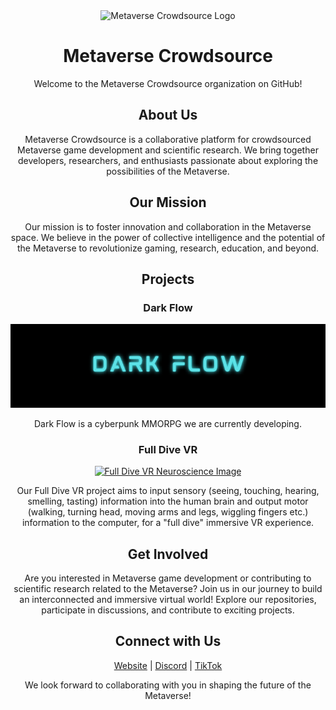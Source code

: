 <div align="center">
  <img src="https://github.com/Metaverse-Crowdsource/EEG-tES-Chaos-Neural-Net/blob/main/Images/MVCS_pfp.png" alt="Metaverse Crowdsource Logo">
</div>

<h1 align="center">Metaverse Crowdsource</h1>

<p align="center">Welcome to the Metaverse Crowdsource organization on GitHub!</p>

<h2 align="center">About Us</h2>

<p align="center">Metaverse Crowdsource is a collaborative platform for crowdsourced Metaverse game development and scientific research. We bring together developers, researchers, and enthusiasts passionate about exploring the possibilities of the Metaverse.</p>

<h2 align="center">Our Mission</h2>

<p align="center">Our mission is to foster innovation and collaboration in the Metaverse space. We believe in the power of collective intelligence and the potential of the Metaverse to revolutionize gaming, research, education, and beyond.</p>

<h2 align="center">Projects</h2>

<h3 align="center">Dark Flow</h3>

<div align="center">
  <a href="https://discord.gg/HBHGvDxDmt">
    <img src="https://github.com/Metaverse-Crowdsource/.github/blob/main/Screenshot%20from%202023-07-26%2018-39-57.png" alt="Dark Flow Logo">
  </a>
</div>

<p align="center">
  Dark Flow is a cyberpunk MMORPG we are currently developing.
</p>

<h3 align="center">Full Dive VR</h3>

<div align="center">
  <a href="https://github.com/Metaverse-Crowdsource/EEG-tES-Chaos-Neural-Net">
    <img src="https://github.com/Metaverse-Crowdsource/EEG-tES-Chaos-Neural-Net/blob/main/Images/00092.png" alt="Full Dive VR Neuroscience Image">
  </a>
</div>

<p align="center">
Our Full Dive VR project aims to input sensory (seeing, touching, hearing, smelling, tasting) information into the human brain and output motor (walking, turning head, moving arms and legs, wiggling fingers etc.) information to the computer, for a "full dive" immersive VR experience.
</p>


<h2 align="center">Get Involved</h2>

<p align="center">Are you interested in Metaverse game development or contributing to scientific research related to the Metaverse? Join us in our journey to build an interconnected and immersive virtual world! Explore our repositories, participate in discussions, and contribute to exciting projects.</p>

<h2 align="center">Connect with Us</h2>

<p align="center">
  <a href="mvcs.one">Website</a> |
  <a href="https://discord.gg/HBHGvDxDmt">Discord</a> |
  <a href="https://www.tiktok.com/@metaversecrowdsourcebr">TikTok</a>
</p>

<p align="center">We look forward to collaborating with you in shaping the future of the Metaverse!</p>
